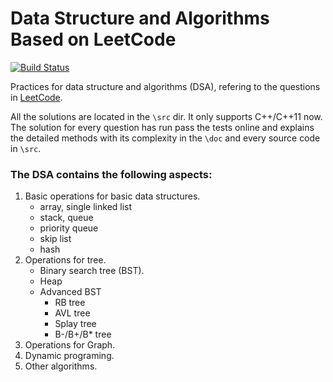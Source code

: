 # Data Structure and Algorithms Based on LeetCode
[![Build Status](https://travis-ci.org/yjjnls/LeetCode.svg?branch=master)](https://travis-ci.org/yjjnls/LeetCode.svg?branch=master)

Practices for data structure and algorithms (DSA), refering to the questions in [LeetCode](https://leetcode.com/problemset/all/).

All the solutions are located in the `\src` dir. It only supports C++/C++11 now.   
The solution for every question has run pass the tests online and explains the detailed methods with its complexity in the `\doc` and every source code in `\src`.

### The DSA contains the following aspects:
1. Basic operations for basic data structures.
    * array, single linked list
    * stack, queue
    * priority queue
    * skip list
    * hash 
2. Operations for tree.
    * Binary search tree (BST).
    * Heap
    * Advanced BST
        * RB tree
        * AVL tree
        * Splay tree
        * B-/B+/B* tree
3. Operations for Graph.
4. Dynamic programing.
5. Other algorithms.